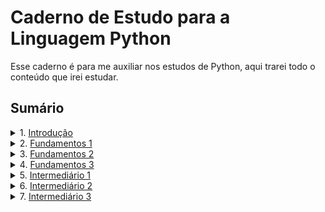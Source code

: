 # Caderno de Estudo para a Linguagem Python

Esse caderno é para me auxiliar nos estudos de Python, aqui trarei todo o conteúdo que irei estudar.

## Sumário

<details>
<summary>1. <a href="./doc/introducao.md">Introdução</a></summary>

### Resumo:
A introdução aborda a história e as principais características da linguagem Python, incluindo:
- **História:** Criada por Guido van Rossum em 1991, com foco em simplicidade e legibilidade.
- **Características principais:**
  - Sintaxe simples e intuitiva.
  - Versatilidade para diversas áreas, como desenvolvimento web, ciência de dados e inteligência artificial.
  - Linguagem interpretada, orientada a objetos e multiplataforma.
  - Grande comunidade e ecossistema rico de bibliotecas e frameworks.
- **Zen of Python.**

[Clique aqui para acessar o conteúdo completo.](./doc/introducao.md)

</details>

<details>
<summary>2. <a href="./doc/fundamentos1.md">Fundamentos 1</a></summary>

### Resumo:
O arquivo **Fundamentos 1** apresenta os conceitos básicos da linguagem Python, incluindo:
1. **Função `print()`:** Como exibir informações na tela, com exemplos de uso de `sep` e `end`.
2. **Tipos de Dados:** Tipos primitivos (`int`, `float`, `str`, `bool`) e conversões entre tipos.
3. **Operadores Aritméticos:** Operações matemáticas básicas, como soma, subtração, divisão, potência, etc.
4. **Variáveis:** Como declarar e usar variáveis em Python.
5. **Operações com Strings:** Concatenar, repetir e fatiar strings.
6. **Função `input()`:** Captura de entrada do usuário e conversão de dados.
7. **Métodos de Strings:** Métodos úteis para manipulação de strings, como `.lower()`, `.upper()`, `.replace()`, `.split()`, entre outros.
8. **Formatação de Strings:**
   - **Com `f-strings`:** Inserção de variáveis e expressões diretamente em strings.
   - **Com `.format()`:** Substituição de placeholders em strings.
   - **Com `%`:** Interpolação de strings usando especificadores de formato.

[Clique aqui para acessar o conteúdo completo.](./doc/fundamentos1.md)

</details>

<details>
<summary>3. <a href="./doc/fundamentos2.md">Fundamentos 2</a></summary>

### Resumo:
O arquivo **Fundamentos 2** aprofunda os conceitos da linguagem Python, abordando:
1. **Blocos de Código e Condicionais:** Uso de `if`, `elif` e `else` para controle de fluxo.
2. **Operadores de Comparação:** Comparações entre valores, como `>`, `<`, `==`, etc.
3. **Operadores Lógicos:** Combinação de condições com `and`, `or` e `not`.
4. **Operadores de Associação:** Verificação de pertencimento com `in` e `not in`.
5. **Interpolação de Strings:** Formatação de strings com `%`.
6. **Fatiamento de Strings:** Acesso a partes específicas de strings com `[início:fim:passo]`.
7. **Função `len`:** Contagem de caracteres em strings.
8. **Bloco `try` e `except`:** Tratamento de exceções e boas práticas.
9. **Variáveis e Constantes:** Convenções e boas práticas para reduzir a complexidade do código.
10. **Flag, `is`, `is not` e `None`:** Controle de estados e comparação de identidade de objetos.
11. **Função `id`:** Identificação única de objetos na memória.

[Clique aqui para acessar o conteúdo completo.](./doc/fundamentos2.md)

</details>

<details>
<summary>4. <a href="./doc/fundamentos3.md">Fundamentos 3</a></summary>

### Resumo:
O arquivo **Fundamentos 3** explora conceitos intermediários e avançados da linguagem Python, incluindo:
1. **Estruturas de Repetição:**
   - Uso do `while` e `break` para criar laços de repetição.
   - Boas práticas com `while`.
2. **Operadores de Atribuição com Operadores Aritméticos:**
   - Operadores como `+=`, `-=`, `*=`, etc.
   - Exemplos práticos de uso.
3. **Estruturas de Repetição com `for` e `range`:**
   - Iteração com `for` e como ele funciona internamente.
   - Uso de `enumerate` e `zip` para iterar sobre iteráveis.
4. **Introdução às Listas Mutáveis:**
   - Métodos úteis como `append`, `insert`, `pop`, `del`, `clear`, `extend`, e concatenação.
   - Cuidados com tipos mutáveis.
   - Iteração com `for in` em listas.
5. **Imprecisão de Números de Ponto Flutuante:**
   - Problemas de precisão com ponto flutuante.
   - Uso de `round` e `decimal.Decimal` para maior precisão.
6. **Métodos Úteis de Strings:**
   - Métodos como `split`, `join` e `strip`.
   - Exemplos práticos de manipulação de strings.
7. **Listas Dentro de Listas (Iteráveis Dentro de Iteráveis):**
   - Acessando elementos em listas aninhadas.
   - Iteração sobre listas de listas.
8. **Detalhes sobre o Interpretador do Python:**
   - Comandos úteis como `python mod.py`, `python -m`, `python -c`, etc.

[Clique aqui para acessar o conteúdo completo.](./doc/fundamentos3.md)

</details>

<details>
<summary>5. <a href="./doc/intermediario1.md">Intermediário 1</a></summary>

### Resumo:
O arquivo **Intermediário 1** aprofunda os conceitos de funções em Python, abordando:
1. **Introdução às Funções (`def`) em Python:**
   - Definição de funções.
   - Parâmetros e argumentos.
   - Valores padrão para parâmetros.
2. **Argumentos Nomeados e Posicionais:**
   - Diferença entre argumentos posicionais e nomeados.
   - Mistura de argumentos posicionais e nomeados.
3. **Valores Padrão para Parâmetros:**
   - Uso de valores padrão e `None` como valor padrão.
   - Refatoração de código com valores padrão.
4. **Escopo de Funções e Módulos:**
   - Diferença entre escopo global e local.
   - Uso da palavra-chave `global`.
5. **Retorno de Valores das Funções (`return`):**
   - Uso do `return` para retornar valores.
   - Retorno de múltiplos valores.
6. **Argumentos Não Nomeados com `*args`:**
   - Empacotamento e desempacotamento de argumentos.
   - Comparação com a função `sum`.
7. **Higher Order Functions e First-Class Functions:**
   - Diferença entre Higher Order Functions e First-Class Functions.
   - Exemplos práticos.
8. **Closure e Funções que Retornam Outras Funções:**
   - O que é uma closure.
   - Funções que retornam outras funções.
   - Exemplos práticos de closures.

[Clique aqui para acessar o conteúdo completo.](./doc/intermediario1.md)

</details>

<details>
<summary>6. <a href="./doc/intermediario2.md">Intermediário 2</a></summary>

### Resumo:
O arquivo **Intermediário 2** explora conceitos avançados de dicionários e conjuntos em Python, incluindo:
1. **Introdução ao Tipo de Dados `dict` - Dicionários em Python:**
   - O que são dicionários.
   - Criando e acessando valores em dicionários.
   - Iterando sobre dicionários.
2. **Manipulando Chaves e Valores em Dicionários:**
   - Adicionando, atualizando e removendo valores.
   - Verificando a existência de chaves.
3. **Métodos Úteis nos Dicionários Python (`dict`):**
   - Métodos como `setdefault`, `pop`, `popitem`, `update`, entre outros.
4. **Shallow Copy vs Deep Copy em Dados Mutáveis:**
   - Diferença entre cópia rasa e cópia profunda.
   - Exemplos práticos com `copy()` e `copy.deepcopy()`.
5. **Introdução ao Tipo `set` em Python (Conjuntos):**
   - O que são sets.
   - Criando e manipulando sets.
6. **Peculiaridades do Tipo Mutável `set`:**
   - Características como valores únicos e ausência de índices.
7. **Métodos Úteis do Tipo `set`:**
   - Métodos como `add`, `update`, `discard`, entre outros.
8. **Operadores Importantes para o Tipo `set`:**
   - Operadores como união (`|`), interseção (`&`), diferença (`-`), e diferença simétrica (`^`).
9. **Exemplos de Uso do Tipo `set`:**
   - Remoção de duplicados.
   - Aplicações práticas como jogos e validações.

[Clique aqui para acessar o conteúdo completo.](./doc/intermediario2.md)

</details>

<details>
<summary>7. <a href="./doc/intermediario3.md">Intermediário 3</a></summary>

### Resumo:
O arquivo **Intermediário 3** explora conceitos avançados de funções, comprehensions e manipulação de dados em Python, incluindo:
1. **Introdução à Função `lambda` (Função Anônima de Uma Linha):**
   - O que é uma função `lambda`.
   - Criando funções `lambda`.
   - Exemplos práticos com `lambda`.
2. **Funções Lambda Complexas:**
   - Funções `lambda` com retorno de outra função.
   - Funções `lambda` com múltiplos argumentos.
   - Funções `lambda` com `*args`.
3. **Empacotamento e Desempacotamento de Dicionários:**
   - Troca de valores com empacotamento.
   - Desempacotamento de dicionários.
4. **Uso de `*args` e `**kwargs`:**
   - O que são `*args` e `**kwargs`.
   - Exemplos práticos com `*args` e `**kwargs`.
5. **Introdução à List Comprehension:**
   - O que é List Comprehension.
   - Criando listas com List Comprehension.
   - Exemplos práticos.
6. **Mapeamento de Dados em List Comprehension:**
   - O que é mapeamento de dados.
   - Mapeamento com List Comprehension.
   - Exemplos práticos com condições.
7. **Filtro de Dados em List Comprehension (`filter`):**
   - O que é filtro de dados.
   - Filtrando dados com List Comprehension.
   - Exemplos práticos com condições.
8. **List Comprehension com Mais de Um `for`:**
   - O que é List Comprehension com múltiplos `for`.
   - Criando listas com múltiplos `for`.
   - Exemplos práticos com múltiplos `for`.
9. **Dictionary Comprehension e Set Comprehension:**
   - O que é Dictionary Comprehension.
   - O que é Set Comprehension.
   - Exemplos práticos.
10. **Função `isinstance()` - Para Saber se um Objeto é de Determinado Tipo:**
    - O que é a função `isinstance()`.
    - Usando `isinstance()` com tipos simples.
    - Usando `isinstance()` com múltiplos tipos.
    - Exemplos práticos.
11. **Valores Truthy e Falsy:**
    - O que são valores Truthy e Falsy.
    - Exemplos de valores Truthy e Falsy.
12. **Tipos Mutáveis e Imutáveis:**
    - O que são tipos mutáveis e imutáveis.
    - Exemplos de tipos mutáveis e imutáveis.
13. **Funções `dir`, `hasattr` e `getattr`:**
    - O que é a função `dir`.
    - O que é a função `hasattr`.
    - O que é a função `getattr`.
    - Exemplos práticos.
14. **Generator Expression, Iterables e Iterators:**
    - O que são iterables.
    - O que são iterators.
    - O que são generator expressions.
    - Diferença entre List Comprehension e Generator Expression.
    - Exemplos práticos.

[Clique aqui para acessar o conteúdo completo.](./doc/intermediario3.md)

</details>